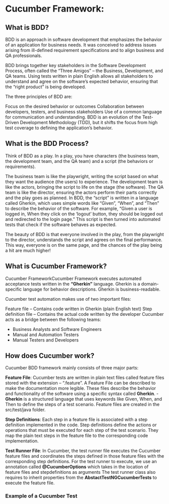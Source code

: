 # Cucumber Framework: 

## What is BDD? 
BDD is an approach in software development that emphasizes the behavior of an application for business needs. It was conceived to address issues arising from ill-defined requirement specifications and to align business and QA professionals. 

BDD brings together key stakeholders in the Software Development Process, often called the “Three Amigos” – the Business, Development, and QA teams. Using tests written in plain English allows all stakeholders to understand and agree on the software’s expected behavior, ensuring that the “right product” is being developed.

The three principles of BDD are:

Focus on the desired behavior or outcomes
Collaboration between developers, testers, and business stakeholders
Use of a common language for communication and understanding.
BDD is an evolution of the Test-Driven Development Methodology (TDD), but it shifts the focus from high test coverage to defining the application’s behavior.

## What is the BDD Process?
Think of BDD as a play. In a play, you have characters (the business team, the development team, and the QA team) and a script (the behaviors or requirements). 

The business team is like the playwright, writing the script based on what they want the audience (the users) to experience. 
The development team is like the actors, bringing the script to life on the stage (the software). 
The QA team is like the director, ensuring the actors perform their parts correctly and the play goes as planned.
In BDD, the “script” is written in a language called Gherkin, which uses simple words like “Given”, “When”, and “Then” to describe the behavior of the software. For example, “Given a user is logged in, When they click on the ‘logout’ button, they should be logged out and redirected to the login page.” This script is then turned into automated tests that check if the software behaves as expected.

The beauty of BDD is that everyone involved in the play, from the playwright to the director, understands the script and agrees on the final performance. This way, everyone is on the same page, and the chances of the play being a hit are much higher!

## What is Cucumber Framework?
Cucumber FrameworkCucumber Framework executes automated acceptance tests written in the **“Gherkin”** language. Gherkin is a domain-specific language for behavior descriptions. Gherkin is business-readable.

Cucumber test automation makes use of two important files:

Feature file – Contains code written in Gherkin (plain English text)
Step definition file – Contains the actual code written by the developer
Cucumber acts as a bridge between the following teams:

- Business Analysts and Software Engineers
- Manual and Automation Testers
- Manual Testers and Developers

## How does Cucumber work?
Cucumber BDD framework mainly consists of three major parts:

**Feature File**:
Cucumber tests are written in plain text files called feature files stored with the extension – “.feature”. 
A Feature File can be described to make the documentation more legible. 
These files describe the behavior and functionality of the software using a specific syntax called **Gherkin**. 
    - **Gherkin** is a structured language that uses keywords like Given, When, and Then to define the steps of a test scenario.
Feature files are created in the src/test/java folder. 
    
**Step Definitions**:
Each step in a feature file is associated with a step definition implemented in the code. 
Step definitions define the actions or operations that must be executed for each step of the test scenario. 
They map the plain text steps in the feature file to the corresponding code implementation.

**Test Runner File**: 
In Cucumber, the test runner file executes the Cucumber feature files and coordinates the steps defined in those feature files with the corresponding step definitions.
For the test runner to execute, we use an annotation called **@CucumberOptions** which takes in the location of feature files and stepdefinitions as arguments
The test runner class also requires to inherit properties from the **AbstactTestNGCucumberTests** to execute the feature file.

### Example of a Cucumber Test


